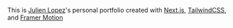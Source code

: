 This is [Julien Lopez](https://www.linkedin.com/in/julien-lopez-dev/)'s personal portfolio created with [Next.js](https://nextjs.org/), [TailwindCSS](https://tailwindcss.com/), and [Framer Motion](https://www.framer.com/motion/)
